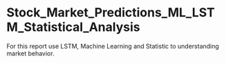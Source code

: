 # Stock_Market_Predictions_ML_LSTM_Statistical_Analysis
For this report use LSTM, Machine Learning and Statistic to understanding market behavior.
